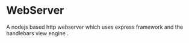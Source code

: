 # WebServer
A nodejs based http webserver which uses express framework and the handlebars view engine .
